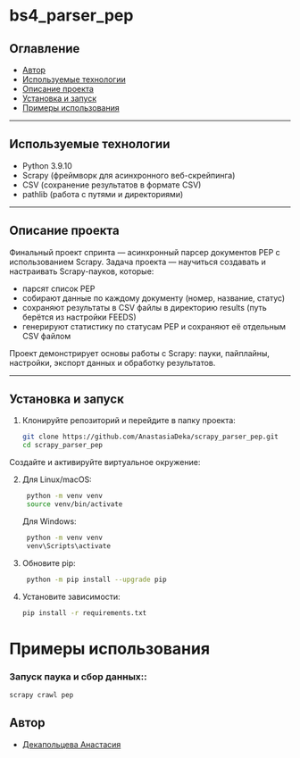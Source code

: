 # bs4_parser_pep

## Оглавление

- [Автор](#автор)  
- [Используемые технологии](#используемые-технологии)  
- [Описание проекта](#описание-проекта)  
- [Установка и запуск](#установка-и-запуск)  
- [Примеры использования](#примеры-использования)  

---

## Используемые технологии

- Python 3.9.10  
- Scrapy (фреймворк для асинхронного веб-скрейпинга)
- CSV (сохранение результатов в формате CSV)
- pathlib (работа с путями и директориями)

---

## Описание проекта

Финальный проект спринта — асинхронный парсер документов PEP с использованием Scrapy.
Задача проекта — научиться создавать и настраивать Scrapy-пауков, которые:

- парсят список PEP  
- собирают данные по каждому документу (номер, название, статус)
- сохраняют результаты в CSV файлы в директорию results (путь берётся из настройки FEEDS)
- генерируют статистику по статусам PEP и сохраняют её отдельным CSV файлом

Проект демонстрирует основы работы с Scrapy: пауки, пайплайны, настройки, экспорт данных и обработку результатов.

---

## Установка и запуск

1. Клонируйте репозиторий и перейдите в папку проекта:  
   ```bash
   git clone https://github.com/AnastasiaDeka/scrapy_parser_pep.git
   cd scrapy_parser_pep
   ```


Создайте и активируйте виртуальное окружение:

2. Для Linux/macOS:
   ```bash
    python -m venv venv
    source venv/bin/activate
   ```


   Для Windows:
   ```bash
    python -m venv venv
    venv\Scripts\activate
   ```
3. Обновите pip:
   ```bash
    python -m pip install --upgrade pip
   ```
4. Установите зависимости:
   ```bash
   pip install -r requirements.txt
   ```

# Примеры использования

### Запуск паука и сбор данных::

   ```bash
   scrapy crawl pep
   ```

## Автор

- [Декапольцева Анастасия](https://github.com/AnastasiaDeka)
